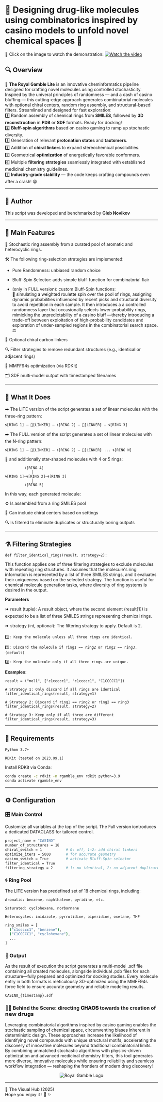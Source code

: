 # 🎰 Designing drug-like molecules using combinatorics inspired by casino models to unfold novel chemical spaces 💊  

🎥 Click on the image to watch the demonstration:
[![Watch the video](https://img.youtube.com/vi/gc762D6thsg/maxresdefault.jpg)](https://www.youtube.com/watch?v=gc762D6thsg)

##  🔍 Overview 
🎲 **The Royal Gamble Lite** is an innovative cheminformatics pipeline designed for crafting novel molecules using controlled stochasticity. Inspired by the univeral principles of randomness — and a dash of casino bluffing — this cutting-edge approach generates combinatorial molecules with optional chiral centers, random ring assembly, and structural-based filters. Streamlined and designed for fast exploration:    
1️⃣ Random assembly of chemical rings from **SMILES**, followed by **3D reconstruction** in **PDB** or **SDF** formats. Ready for docking!  
2️⃣ **Bluff-spin algorithms** based on casino gaming to ramp up stochastic diversity.    
3️⃣ Generation of relevant **protonation states** and **tautomers**.  
4️⃣ Addition of **chiral linkers** to expand stereochemical possibilities.  
5️⃣ Geometrical **optimization** of energetically favorable conformers.  
6️⃣ Multiple **filtering strategies** seamlessly integrated with established medicinal chemistry guidelines.  
7️⃣ **Industry-grade stability** — the code keeps crafting compounds even after a crash! 😁 

---

## 👤 Author

This script was developed and benchmarked by **Gleb Novikov**

---

## 🚀 Main Features

🎲 Stochastic ring assembly from a curated pool of aromatic and heterocyclic rings.

🛠️ The following ring-selection strategies are implemented:

-  Pure Randomness: unbiased random choice

-  Bluff-Spin Selector: adds simple bluff-function for combinatorial flair
    
-  (only in FULL version): custom Bluff-Spin functions:  
    🎰 simulating a weighted roulette spin over the pool of rings, assigning dynamic probabilities influenced by recent picks and structural diversity to avoid repetition in each sample. It then introduces a a controlled randomness layer that occasionally selects lower-probability rings, mimicking the unpredictability of a casino bluff —thereby introducing a trade-off between exploitation of high-probability candidates and exploration of under-sampled regions in the combinatorial search space. ⚖️ 

🔗 Optional chiral carbon linkers

🔍 Filter strategies to remove redundant structures (e.g., identical or adjacent rings)

🧲 MMFF94s optimization (via RDKit)

🗂️ SDF multi-model output with timestamped filenames

---


## 🧬 What It Does

➡️ The LITE version of the script generates a set of linear molecules with the three-ring pattern:

```🌀[RING 1] — 🔗[LINKER] — 🌀[RING 2] — 🔗[LINKER] — 🌀[RING 3]```

➡️ The FULL version of the script generates a set of linear molecules with the N-ring pattern:

```🌀[RING 1] — 🔗[LINKER] — 🌀[RING 2] — 🔗[LINKER] ... 🌀[RING N]```

🌟 and additionally star-shaped molecules with 4 or 5 rings:

```
         🌀[RING 4]
            │
🌀[RING 1]—🌀[RING 2]—🌀[RING 3]
            │
         🌀[RING 5]
```



In this way, each generated molecule:

⚙️ Is assembled from a ring SMILES pool

🔀 Can include chiral centers based on settings

🔍 Is filtered to eliminate duplicates or structurally boring outputs

---
## ⚗️ Filtering Strategies

```
def filter_identical_rings(result, strategy=2):
```
This function applies one of three filtering strategies to exclude molecules with repeating ring structures. It assumes that the molecule's ring information is represented by a list of three SMILES strings, and it evaluates their uniqueness based on the selected strategy. The function is useful for chemical molecule generation tasks, where diversity of ring systems is desired in the output.

**Parameters**

⏩ result (tuple): A result object, where the second element (result[1]) is expected to be a list of three SMILES strings representing chemical rings.

⏩ strategy (int, optional): The filtering strategy to apply. Default is 2.

    1️⃣: Keep the molecule unless all three rings are identical.

    2️⃣: Discard the molecule if ring1 == ring2 or ring2 == ring3. (default)

    3️⃣: Keep the molecule only if all three rings are unique.

**Examples:**

```
result = ("mol1", ["c1ccccc1", "c1ccccc1", "C1CCCCC1"])

# Strategy 1: Only discard if all rings are identical
filter_identical_rings(result, strategy=1)

# Strategy 2: Discard if ring1 == ring2 or ring2 == ring3
filter_identical_rings(result, strategy=2)

# Strategy 3: Keep only if all three are different
filter_identical_rings(result, strategy=3)
```

---

## 🔧 Requirements

    Python 3.7+

    RDKit (tested on 2023.09.1)

Install RDKit via Conda:

```bash
conda create -c rdkit -n rgamble_env rdkit python=3.9
conda activate rgamble_env
```

---

## ⚙️ Configuration

### 🎛️ Main Control

Customize all variables at the top of the script. The Full version iontroduces a dedicated DATACLASS for tailored control.

```bash
project_name = "CASINO"
number_of_structures = 18
chiral_switch = 1           # 0: off, 1–2: add chiral linkers
optimize_iters = 5000       # for accurate geometry
casino_switch = True        # activate Bluff-Spin selector
filter_identical = True
filtering_strategy = 2      # 1: no identical, 2: no adjacent duplicates, 3: all unique
```

### 🌀 Ring Pool

The LITE version has predefined set of 18 chemical rings, including:

    Aromatic: benzene, naphthalene, pyridine, etc.

    Saturated: cyclohexane, norbornane

    Heterocycles: imidazole, pyrrolidine, piperidine, oxetane, THF

```bash
ring_smiles = [
  ("c1ccccc1", "benzene"),
  ("C1CCCCC1", "cyclohexane"),
  ...
]
```

### 📂 Output

As the result of execution the script generates a multi-model .sdf file containing all created molecules, alongside individual .pdb files for each structure—fully prepared and optimized for docking studies. Every molecule entry in both formats is meticulously 3D-optimized using the MMFF94s force field to ensure accurate geometry and reliable modeling results.

```bash
CASINO_{timestamp}.sdf
```

###  🦋✨ Behind the Scene: directing 𝐂𝐇𝐀𝐎𝐒 towards the creation of 𝗻𝗲𝘄 𝗱𝗿𝘂𝗴𝘀 

Leveraging combinatorial algorithms inspired by casino gaming enables the stochastic sampling of chemical space, circumventing biases inherent in deterministic design. These approaches increase the likelihood of identifying novel compounds with unique structural motifs, accelerating the discovery of innovative molecules beyond traditional combinatorial limits. By combining unmatched stochastic algorithms with physics-driven optimization and advanced medicinal chemistry filters, this tool generates more diverse, innovative molecules while ensuring reliability and seamless workflow integration — reshaping the frontiers of modern drug discovery!

<p align="center">
  <img src="https://github.com/TheVisualHub/VisualFactory/blob/0baa168274930931b599cf41343add5eff1974b7/assets/royalgamble_logo1.jpeg?raw=true" alt="Royal Gamble Logo"/>
</p>

---
👤 The Visual Hub (2025)  
Hope you enjoy it ! 🧡 ✨

